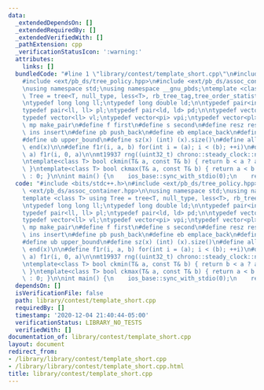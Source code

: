 ```yaml
---
data:
  _extendedDependsOn: []
  _extendedRequiredBy: []
  _extendedVerifiedWith: []
  _pathExtension: cpp
  _verificationStatusIcon: ':warning:'
  attributes:
    links: []
  bundledCode: "#line 1 \"library/contest/template_short.cpp\"\n#include <bits/stdc++.h>\n\
    #include <ext/pb_ds/tree_policy.hpp>\n#include <ext/pb_ds/assoc_container.hpp>\n\
    \nusing namespace std;\nusing namespace __gnu_pbds;\ntemplate <class T> using\
    \ Tree = tree<T, null_type, less<T>, rb_tree_tag,tree_order_statistics_node_update>;\n\
    \ntypedef long long ll;\ntypedef long double ld;\n\ntypedef pair<int, int> pi;\n\
    typedef pair<ll, ll> pl;\ntypedef pair<ld, ld> pd;\n\ntypedef vector<int> vi;\n\
    typedef vector<ll> vl;\ntypedef vector<pi> vpi;\ntypedef vector<pl> vpl;\n\n#define\
    \ mp make_pair\n#define f first\n#define s second\n#define resz resize\n#define\
    \ ins insert\n#define pb push_back\n#define eb emplace_back\n#define lb lower_bound\n\
    #define ub upper_bound\n#define sz(x) (int) (x).size()\n#define all(x) begin(x),\
    \ end(x)\n\n#define f1r(i, a, b) for(int i = (a); i < (b); ++i)\n#define f0r(i,\
    \ a) f1r(i, 0, a)\n\nmt19937 rng((uint32_t) chrono::steady_clock::now().time_since_epoch().count());\n\
    \ntemplate<class T> bool ckmin(T& a, const T& b) { return b < a ? a = b, 1 : 0;\
    \ }\ntemplate<class T> bool ckmax(T& a, const T& b) { return a < b ? a = b, 1\
    \ : 0; }\n\nint main() {\n    ios_base::sync_with_stdio(0);\n    return 0;\n}\n"
  code: "#include <bits/stdc++.h>\n#include <ext/pb_ds/tree_policy.hpp>\n#include\
    \ <ext/pb_ds/assoc_container.hpp>\n\nusing namespace std;\nusing namespace __gnu_pbds;\n\
    template <class T> using Tree = tree<T, null_type, less<T>, rb_tree_tag,tree_order_statistics_node_update>;\n\
    \ntypedef long long ll;\ntypedef long double ld;\n\ntypedef pair<int, int> pi;\n\
    typedef pair<ll, ll> pl;\ntypedef pair<ld, ld> pd;\n\ntypedef vector<int> vi;\n\
    typedef vector<ll> vl;\ntypedef vector<pi> vpi;\ntypedef vector<pl> vpl;\n\n#define\
    \ mp make_pair\n#define f first\n#define s second\n#define resz resize\n#define\
    \ ins insert\n#define pb push_back\n#define eb emplace_back\n#define lb lower_bound\n\
    #define ub upper_bound\n#define sz(x) (int) (x).size()\n#define all(x) begin(x),\
    \ end(x)\n\n#define f1r(i, a, b) for(int i = (a); i < (b); ++i)\n#define f0r(i,\
    \ a) f1r(i, 0, a)\n\nmt19937 rng((uint32_t) chrono::steady_clock::now().time_since_epoch().count());\n\
    \ntemplate<class T> bool ckmin(T& a, const T& b) { return b < a ? a = b, 1 : 0;\
    \ }\ntemplate<class T> bool ckmax(T& a, const T& b) { return a < b ? a = b, 1\
    \ : 0; }\n\nint main() {\n    ios_base::sync_with_stdio(0);\n    return 0;\n}\n"
  dependsOn: []
  isVerificationFile: false
  path: library/contest/template_short.cpp
  requiredBy: []
  timestamp: '2020-12-04 21:40:44-05:00'
  verificationStatus: LIBRARY_NO_TESTS
  verifiedWith: []
documentation_of: library/contest/template_short.cpp
layout: document
redirect_from:
- /library/library/contest/template_short.cpp
- /library/library/contest/template_short.cpp.html
title: library/contest/template_short.cpp
---
```

